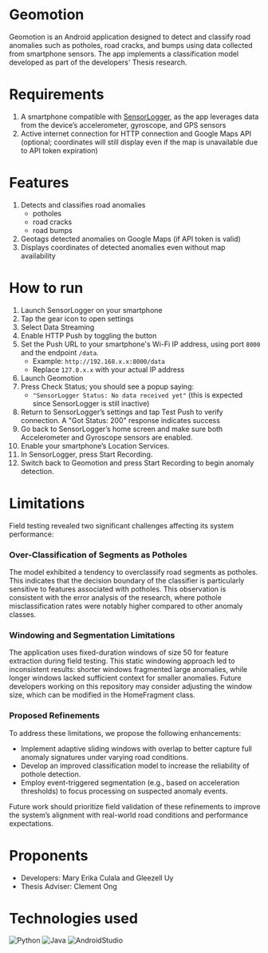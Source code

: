 # Geomotion
Geomotion is an Android application designed to detect and classify road anomalies such as potholes, road cracks, and bumps using data collected from smartphone sensors. The app implements a classification model developed as part of the developers' Thesis research.

# Requirements
1. A smartphone compatible with [SensorLogger](https://github.com/tszheichoi/awesome-sensor-logger), as the app leverages data from the device’s accelerometer, gyroscope, and GPS sensors
1. Active internet connection for HTTP connection and Google Maps API (optional; coordinates will still display even if the map is unavailable due to API token expiration)

# Features
1. Detects and classifies road anomalies
   - potholes
   - road cracks
   - road bumps
1. Geotags detected anomalies on Google Maps (if API token is valid)
1. Displays coordinates of detected anomalies even without map availability

# How to run
1. Launch SensorLogger on your smartphone
1. Tap the gear icon to open settings
1. Select Data Streaming
1. Enable HTTP Push by toggling the button
1. Set the Push URL to your smartphone's Wi-Fi IP address, using port `8000` and the endpoint `/data`.
   - Example: `http://192.168.x.x:8000/data`
   - Replace `127.0.x.x` with your actual IP address
1. Launch Geomotion
1. Press Check Status; you should see a popup saying:
   - `"SensorLogger Status: No data received yet"` (this is expected since SensorLogger is still inactive)
1. Return to SensorLogger’s settings and tap Test Push to verify connection. A "Got Status: 200" response indicates success
1. Go back to SensorLogger’s home screen and make sure both Accelerometer and Gyroscope sensors are enabled.
1. Enable your smartphone’s Location Services.
1. In SensorLogger, press Start Recording.
1. Switch back to Geomotion and press Start Recording to begin anomaly detection.

# Limitations

Field testing revealed two significant challenges affecting its system performance:

### Over-Classification of Segments as Potholes  
The model exhibited a tendency to overclassify road segments as potholes. This indicates that the decision boundary of the classifier is particularly sensitive to features associated with potholes. This observation is consistent with the error analysis of the research, where pothole misclassification rates were notably higher compared to other anomaly classes.

### Windowing and Segmentation Limitations  
The application uses fixed-duration windows of size 50 for feature extraction during field testing. This static windowing approach led to inconsistent results: shorter windows fragmented large anomalies, while longer windows lacked sufficient context for smaller anomalies. Future developers working on this repository may consider adjusting the window size, which can be modified in the HomeFragment class.

### Proposed Refinements  
To address these limitations, we propose the following enhancements:  
- Implement adaptive sliding windows with overlap to better capture full anomaly signatures under varying road conditions.  
- Develop an improved classification model to increase the reliability of pothole detection.  
- Employ event-triggered segmentation (e.g., based on acceleration thresholds) to focus processing on suspected anomaly events.

Future work should prioritize field validation of these refinements to improve the system’s alignment with real-world road conditions and performance expectations.

# Proponents
  - Developers: Mary Erika Culala and Gleezell Uy
  - Thesis Adviser: Clement Ong

# Technologies used
![Python](https://img.shields.io/badge/python-3670A0?style=for-the-badge&logo=python&logoColor=ffdd54)
![Java](https://img.shields.io/badge/java-%23ED8B00.svg?style=for-the-badge&logo=java&logoColor=white)
![AndroidStudio](https://img.shields.io/badge/Android%20Studio-3DDC84.svg?style=for-the-badge&logo=Android-Studio&logoColor=white)
